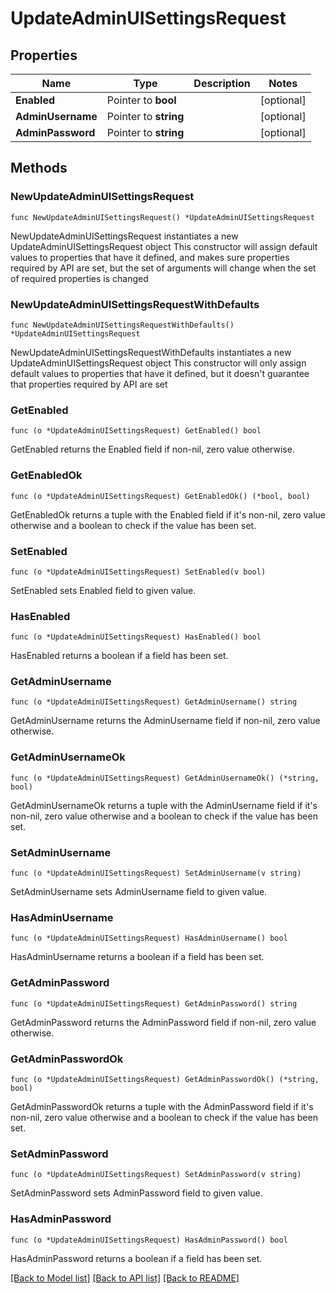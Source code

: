 # UpdateAdminUISettingsRequest

## Properties

Name | Type | Description | Notes
------------ | ------------- | ------------- | -------------
**Enabled** | Pointer to **bool** |  | [optional] 
**AdminUsername** | Pointer to **string** |  | [optional] 
**AdminPassword** | Pointer to **string** |  | [optional] 

## Methods

### NewUpdateAdminUISettingsRequest

`func NewUpdateAdminUISettingsRequest() *UpdateAdminUISettingsRequest`

NewUpdateAdminUISettingsRequest instantiates a new UpdateAdminUISettingsRequest object
This constructor will assign default values to properties that have it defined,
and makes sure properties required by API are set, but the set of arguments
will change when the set of required properties is changed

### NewUpdateAdminUISettingsRequestWithDefaults

`func NewUpdateAdminUISettingsRequestWithDefaults() *UpdateAdminUISettingsRequest`

NewUpdateAdminUISettingsRequestWithDefaults instantiates a new UpdateAdminUISettingsRequest object
This constructor will only assign default values to properties that have it defined,
but it doesn't guarantee that properties required by API are set

### GetEnabled

`func (o *UpdateAdminUISettingsRequest) GetEnabled() bool`

GetEnabled returns the Enabled field if non-nil, zero value otherwise.

### GetEnabledOk

`func (o *UpdateAdminUISettingsRequest) GetEnabledOk() (*bool, bool)`

GetEnabledOk returns a tuple with the Enabled field if it's non-nil, zero value otherwise
and a boolean to check if the value has been set.

### SetEnabled

`func (o *UpdateAdminUISettingsRequest) SetEnabled(v bool)`

SetEnabled sets Enabled field to given value.

### HasEnabled

`func (o *UpdateAdminUISettingsRequest) HasEnabled() bool`

HasEnabled returns a boolean if a field has been set.

### GetAdminUsername

`func (o *UpdateAdminUISettingsRequest) GetAdminUsername() string`

GetAdminUsername returns the AdminUsername field if non-nil, zero value otherwise.

### GetAdminUsernameOk

`func (o *UpdateAdminUISettingsRequest) GetAdminUsernameOk() (*string, bool)`

GetAdminUsernameOk returns a tuple with the AdminUsername field if it's non-nil, zero value otherwise
and a boolean to check if the value has been set.

### SetAdminUsername

`func (o *UpdateAdminUISettingsRequest) SetAdminUsername(v string)`

SetAdminUsername sets AdminUsername field to given value.

### HasAdminUsername

`func (o *UpdateAdminUISettingsRequest) HasAdminUsername() bool`

HasAdminUsername returns a boolean if a field has been set.

### GetAdminPassword

`func (o *UpdateAdminUISettingsRequest) GetAdminPassword() string`

GetAdminPassword returns the AdminPassword field if non-nil, zero value otherwise.

### GetAdminPasswordOk

`func (o *UpdateAdminUISettingsRequest) GetAdminPasswordOk() (*string, bool)`

GetAdminPasswordOk returns a tuple with the AdminPassword field if it's non-nil, zero value otherwise
and a boolean to check if the value has been set.

### SetAdminPassword

`func (o *UpdateAdminUISettingsRequest) SetAdminPassword(v string)`

SetAdminPassword sets AdminPassword field to given value.

### HasAdminPassword

`func (o *UpdateAdminUISettingsRequest) HasAdminPassword() bool`

HasAdminPassword returns a boolean if a field has been set.


[[Back to Model list]](../README.md#documentation-for-models) [[Back to API list]](../README.md#documentation-for-api-endpoints) [[Back to README]](../README.md)


